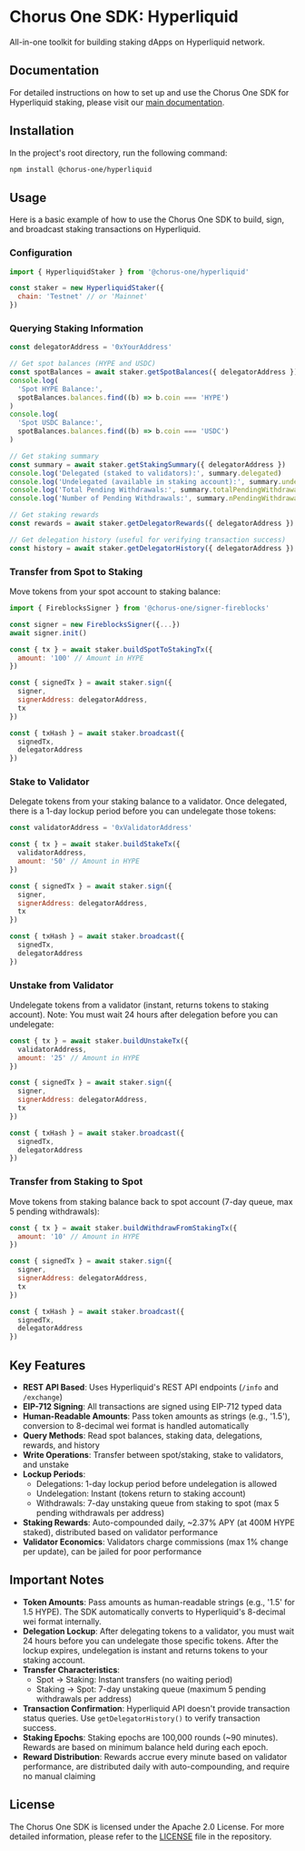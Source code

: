 # Chorus One SDK: Hyperliquid

All-in-one toolkit for building staking dApps on Hyperliquid network.

## Documentation

For detailed instructions on how to set up and use the Chorus One SDK for Hyperliquid staking, please visit our [main documentation](https://chorus-one.gitbook.io/sdk).

## Installation

In the project's root directory, run the following command:

```bash
npm install @chorus-one/hyperliquid
```

## Usage

Here is a basic example of how to use the Chorus One SDK to build, sign, and broadcast staking transactions on Hyperliquid.

### Configuration

```javascript
import { HyperliquidStaker } from '@chorus-one/hyperliquid'

const staker = new HyperliquidStaker({
  chain: 'Testnet' // or 'Mainnet'
})
```

### Querying Staking Information

```javascript
const delegatorAddress = '0xYourAddress'

// Get spot balances (HYPE and USDC)
const spotBalances = await staker.getSpotBalances({ delegatorAddress })
console.log(
  'Spot HYPE Balance:',
  spotBalances.balances.find((b) => b.coin === 'HYPE')
)
console.log(
  'Spot USDC Balance:',
  spotBalances.balances.find((b) => b.coin === 'USDC')
)

// Get staking summary
const summary = await staker.getStakingSummary({ delegatorAddress })
console.log('Delegated (staked to validators):', summary.delegated)
console.log('Undelegated (available in staking account):', summary.undelegated)
console.log('Total Pending Withdrawals:', summary.totalPendingWithdrawal)
console.log('Number of Pending Withdrawals:', summary.nPendingWithdrawals)

// Get staking rewards
const rewards = await staker.getDelegatorRewards({ delegatorAddress })

// Get delegation history (useful for verifying transaction success)
const history = await staker.getDelegatorHistory({ delegatorAddress })
```

### Transfer from Spot to Staking

Move tokens from your spot account to staking balance:

```javascript
import { FireblocksSigner } from '@chorus-one/signer-fireblocks'

const signer = new FireblocksSigner({...})
await signer.init()

const { tx } = await staker.buildSpotToStakingTx({
  amount: '100' // Amount in HYPE
})

const { signedTx } = await staker.sign({
  signer,
  signerAddress: delegatorAddress,
  tx
})

const { txHash } = await staker.broadcast({
  signedTx,
  delegatorAddress
})
```

### Stake to Validator

Delegate tokens from your staking balance to a validator. Once delegated, there is a 1-day lockup period before you can undelegate those tokens:

```javascript
const validatorAddress = '0xValidatorAddress'

const { tx } = await staker.buildStakeTx({
  validatorAddress,
  amount: '50' // Amount in HYPE
})

const { signedTx } = await staker.sign({
  signer,
  signerAddress: delegatorAddress,
  tx
})

const { txHash } = await staker.broadcast({
  signedTx,
  delegatorAddress
})
```

### Unstake from Validator

Undelegate tokens from a validator (instant, returns tokens to staking account). Note: You must wait 24 hours after delegation before you can undelegate:

```javascript
const { tx } = await staker.buildUnstakeTx({
  validatorAddress,
  amount: '25' // Amount in HYPE
})

const { signedTx } = await staker.sign({
  signer,
  signerAddress: delegatorAddress,
  tx
})

const { txHash } = await staker.broadcast({
  signedTx,
  delegatorAddress
})
```

### Transfer from Staking to Spot

Move tokens from staking balance back to spot account (7-day queue, max 5 pending withdrawals):

```javascript
const { tx } = await staker.buildWithdrawFromStakingTx({
  amount: '10' // Amount in HYPE
})

const { signedTx } = await staker.sign({
  signer,
  signerAddress: delegatorAddress,
  tx
})

const { txHash } = await staker.broadcast({
  signedTx,
  delegatorAddress
})
```

## Key Features

- **REST API Based**: Uses Hyperliquid's REST API endpoints (`/info` and `/exchange`)
- **EIP-712 Signing**: All transactions are signed using EIP-712 typed data
- **Human-Readable Amounts**: Pass token amounts as strings (e.g., '1.5'), conversion to 8-decimal wei format is handled automatically
- **Query Methods**: Read spot balances, staking data, delegations, rewards, and history
- **Write Operations**: Transfer between spot/staking, stake to validators, and unstake
- **Lockup Periods**:
  - Delegations: 1-day lockup period before undelegation is allowed
  - Undelegation: Instant (tokens return to staking account)
  - Withdrawals: 7-day unstaking queue from staking to spot (max 5 pending withdrawals per address)
- **Staking Rewards**: Auto-compounded daily, ~2.37% APY (at 400M HYPE staked), distributed based on validator performance
- **Validator Economics**: Validators charge commissions (max 1% change per update), can be jailed for poor performance

## Important Notes

- **Token Amounts**: Pass amounts as human-readable strings (e.g., '1.5' for 1.5 HYPE). The SDK automatically converts to Hyperliquid's 8-decimal wei format internally.
- **Delegation Lockup**: After delegating tokens to a validator, you must wait 24 hours before you can undelegate those specific tokens. After the lockup expires, undelegation is instant and returns tokens to your staking account.
- **Transfer Characteristics**:
  - Spot → Staking: Instant transfers (no waiting period)
  - Staking → Spot: 7-day unstaking queue (maximum 5 pending withdrawals per address)
- **Transaction Confirmation**: Hyperliquid API doesn't provide transaction status queries. Use `getDelegatorHistory()` to verify transaction success.
- **Staking Epochs**: Staking epochs are 100,000 rounds (~90 minutes). Rewards are based on minimum balance held during each epoch.
- **Reward Distribution**: Rewards accrue every minute based on validator performance, are distributed daily with auto-compounding, and require no manual claiming

## License

The Chorus One SDK is licensed under the Apache 2.0 License. For more detailed information, please refer to the [LICENSE](./LICENSE) file in the repository.
